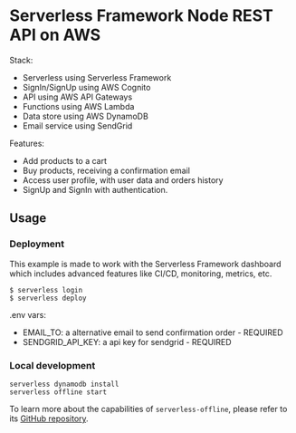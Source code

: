 # Serverless Framework Node REST API on AWS

Stack:
- Serverless using Serverless Framework
- SignIn/SignUp using AWS Cognito
- API using AWS API Gateways
- Functions using AWS Lambda
- Data store using AWS DynamoDB
- Email service using SendGrid

Features:
- Add products to a cart
- Buy products, receiving a confirmation email
- Access user profile, with user data and orders history
- SignUp and SignIn with authentication.

## Usage

### Deployment

This example is made to work with the Serverless Framework dashboard which includes advanced features like CI/CD, monitoring, metrics, etc.

```
$ serverless login
$ serverless deploy
```
.env vars:
- EMAIL_TO: a alternative email to send confirmation order - REQUIRED
- SENDGRID_API_KEY: a api key for sendgrid - REQUIRED


### Local development

```
serverless dynamodb install
serverless offline start
```

To learn more about the capabilities of `serverless-offline`, please refer to its [GitHub repository](https://github.com/dherault/serverless-offline).
